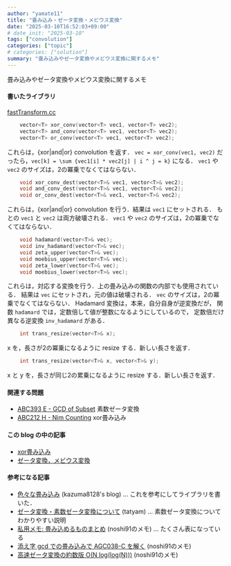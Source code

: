 ```yaml
---
author: "yamate11"
title: "畳み込み・ゼータ変換・メビウス変換"
date: "2025-03-10T16:52:03+09:00"
# date_init: "2025-03-10"
tags: ["convolution"]
categories: ["topic"]
# categories: ["solution"]
summary: "畳み込みやゼータ変換やメビウス変換に関するメモ"
---
```


畳み込みやゼータ変換やメビウス変換に関するメモ

#### 書いたライブラリ

[fastTransform.cc](https://github.com/yamate11/compprog-clib/blob/master/fastTransform.cc)

```cpp
    vector<T> xor_conv(vector<T> vec1, vector<T> vec2);
    vector<T> and_conv(vector<T> vec1, vector<T> vec2);
    vector<T> or_conv(vector<T> vec1, vector<T> vec2);
```

これらは，{xor|and|or} convolution を返す．
`vec = xor_conv(vec1, vec2)` だったら，`vec[k] = \sum {vec1[i] * vec2[j] | i ^ j = k}` になる．
`vec1` や `vec2` のサイズは，2の冪乗でなくてはならない．

```cpp
    void xor_conv_dest(vector<T>& vec1, vector<T>& vec2);
    void and_conv_dest(vector<T>& vec1, vector<T>& vec2);
    void or_conv_dest(vector<T>& vec1, vector<T>& vec2);
```

これらは，{xor|and|or} convolution を行う．結果は `vec1` にセットされる．
もとの `vec1` と `vec2` は両方破壊される．
`vec1` や `vec2` のサイズは，2の冪乗でなくてはならない．
  
```cpp
    void hadamard(vector<T>& vec);
    void inv_hadamard(vector<T>& vec);
    void zeta_upper(vector<T>& vec);
    void moebius_upper(vector<T>& vec);
    void zeta_lower(vector<T>& vec);
    void moebius_lower(vector<T>& vec);
```

これらは，対応する変換を行う．上の畳み込みの関数の内部でも使用されている．
結果は `vec` にセットされ，元の値は破壊される．
`vec` のサイズは，2の冪乗でなくてはならない．
Hadamard 変換は，本来，自分自身が逆変換だが，
関数 `hadamard` では，定数倍して値が整数になるようにしているので，
定数倍だけ異なる逆変換 `inv_hadamard` がある．
  
```cpp
    int trans_resize(vector<T>& x);
```

x を，長さが2の冪乗になるように resize する．新しい長さを返す．

```cpp
    int trans_resize(vector<T>& x, vector<T>& y);
```

x と y を，長さが同じ2の累乗になるように resize する．新しい長さを返す．




#### 関連する問題

* [ABC393 E - GCD of Subset](https://atcoder.jp/contests/abc393/tasks/abc393_e) 素数ゼータ変換
* [ABC212 H - Nim Counting](https://atcoder.jp/contests/abc212/tasks/abc212_h) xor畳み込み

#### この blog の中の記事

* [xor畳み込み](../2021/08-10-xor-conv/)
* [ゼータ変換，メビウス変換](../2022/03-22-fast-zeta)

#### 参考になる記事

* [色々な畳み込み](https://kazuma8128.hatenablog.com/entry/2018/05/31/144519) (kazuma8128's blog) ...
  これを参考にしてライブラリを書いた．
* [ゼータ変換・素数ゼータ変換について](https://hackmd.io/@tatyam-prime/H1EhuQAt1x) (tatyam)
  ... 素数ゼータ変換についてわかりやすい説明
* [私用メモ: 畳み込めるものまとめ](https://noshi91.hatenablog.com/entry/2020/10/27/175112) (noshi91のメモ)
  ... たくさん表になっている
* [添え字 gcd での畳み込みで AGC038-C を解く](https://noshi91.hatenablog.com/entry/2019/09/23/002445) (noshi91のメモ)
* [高速ゼータ変換の約数版 O(N log(log(N)))](https://noshi91.hatenablog.com/entry/2018/12/27/121649)  (noshi91のメモ)
